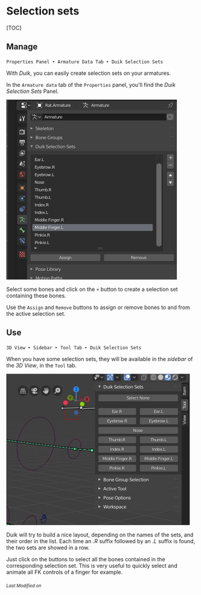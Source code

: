 # Selection sets

[TOC]

## Manage

`Properties Panel ‣ Armature Data Tab ‣ Duik Selection Sets`

With *Duik*, you can easily create selection sets on your armatures.

In the `Armature data` tab of the `Properties` panel, you'll find the *Duik Selection Sets* Panel.

![](img/selection-sets-config.png)

Select some bones and click on the `+` button to create a selection set containing these bones.

Use the `Assign` and `Remove` buttons to assign or remove bones to and from the active selection set.

## Use

`3D View ‣ Sidebar ‣ Tool Tab ‣ Duik Selection Sets`

When you have some selection sets, they will be available in the *sidebar* of the *3D View*, in the `Tool` tab.

![](img/selection-sets.png)

Duik will try to build a nice layout, depending on the names of the sets, and their order in the list. Each time an *.R* suffix followed by an *.L* suffix is found, the two sets are showed in a row.

Just click on the buttons to select all the bones contained in the corresponding selection set. This is very useful to quickly select and animate all FK controls of a finger for example.


<sub>*Last Modified on <script type="text/javascript"> document.write(document.lastModified) </script>*</sub>